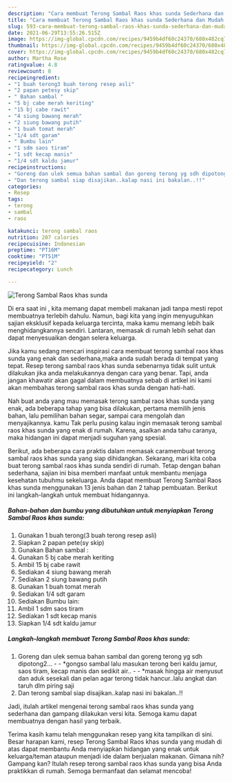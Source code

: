 ```yaml
---
description: "Cara membuat Terong Sambal Raos khas sunda Sederhana dan Mudah Dibuat"
title: "Cara membuat Terong Sambal Raos khas sunda Sederhana dan Mudah Dibuat"
slug: 593-cara-membuat-terong-sambal-raos-khas-sunda-sederhana-dan-mudah-dibuat
date: 2021-06-29T13:55:26.515Z
image: https://img-global.cpcdn.com/recipes/9459b4df60c24370/680x482cq70/terong-sambal-raos-khas-sunda-foto-resep-utama.jpg
thumbnail: https://img-global.cpcdn.com/recipes/9459b4df60c24370/680x482cq70/terong-sambal-raos-khas-sunda-foto-resep-utama.jpg
cover: https://img-global.cpcdn.com/recipes/9459b4df60c24370/680x482cq70/terong-sambal-raos-khas-sunda-foto-resep-utama.jpg
author: Martha Rose
ratingvalue: 4.8
reviewcount: 8
recipeingredient:
- "1 buah terong3 buah terong resep asli"
- "2 papan petesy skip"
- " Bahan sambal "
- "5 bj cabe merah keriting"
- "15 bj cabe rawit"
- "4 siung bawang merah"
- "2 siung bawang putih"
- "1 buah tomat merah"
- "1/4 sdt garam"
- " Bumbu lain"
- "1 sdm saos tiram"
- "1 sdt kecap manis"
- "1/4 sdt kaldu jamur"
recipeinstructions:
- "Goreng dan ulek semua bahan sambal dan goreng terong yg sdh dipotong2...  *gongso sambal lalu masukan terong beri kaldu jamur, saos tiram, kecap manis dan sedikit air..  *masak hingga air menyusut dan aduk sesekali dan pelan agar terong tidak hancur..lalu angkat dan taruh dlm piring saji"
- "Dan terong sambal siap disajikan..kalap nasi ini bakalan..!!"
categories:
- Resep
tags:
- terong
- sambal
- raos

katakunci: terong sambal raos 
nutrition: 207 calories
recipecuisine: Indonesian
preptime: "PT16M"
cooktime: "PT51M"
recipeyield: "2"
recipecategory: Lunch

---
```



![Terong Sambal Raos khas sunda](https://img-global.cpcdn.com/recipes/9459b4df60c24370/680x482cq70/terong-sambal-raos-khas-sunda-foto-resep-utama.jpg)

Di era  saat ini , kita memang dapat membeli makanan jadi tanpa mesti repot membuatnya terlebih dahulu. Namun, bagi kita yang ingin menyuguhkan sajian eksklusif kepada keluarga tercinta, maka kamu memang lebih baik menghidangkannya sendiri. Lantaran, memasak di rumah lebih sehat dan dapat menyesuaikan dengan selera keluarga.

Jika kamu sedang mencari inspirasi cara membuat terong sambal raos khas sunda yang enak dan sederhana,maka anda sudah berada di tempat yang tepat. Resep terong sambal raos khas sunda  sebenarnya tidak sulit untuk dilakukan jika anda melakukannya dengan cara yang benar. Tapi, anda jangan khawatir akan gagal dalam membuatnya 
sebab di artikel ini kami akan membahas terong sambal raos khas sunda dengan hati-hati.  



Nah buat anda yang mau memasak terong sambal raos khas sunda yang enak, ada beberapa tahap yang bisa dilakukan, pertama memilih jenis bahan, lalu pemilihan bahan segar, sampai cara mengolah dan menyajikannya. kamu Tak perlu pusing kalau ingin memasak terong sambal raos khas sunda yang enak di rumah. Karena, asalkan anda  tahu caranya, maka hidangan ini dapat menjadi suguhan yang spesial.

Berikut, ada beberapa cara praktis  dalam memasak caramembuat terong sambal raos khas sunda yang siap dihidangkan. Sekarang, mari kita coba buat terong sambal raos khas sunda sendiri di rumah. Tetap dengan bahan sederhana, sajian ini bisa memberi manfaat untuk membantu menjaga kesehatan tubuhmu sekeluarga. Anda dapat membuat Terong Sambal Raos khas sunda menggunakan 13 jenis bahan dan 2 tahap pembuatan. Berikut ini langkah-langkah untuk membuat hidangannya.

<!--inarticleads1-->

##### Bahan-bahan dan bumbu yang dibutuhkan untuk menyiapkan Terong Sambal Raos khas sunda:

1. Gunakan 1 buah terong(3 buah terong resep asli)
1. Siapkan 2 papan pete(sy skip)
1. Gunakan  Bahan sambal :
1. Gunakan 5 bj cabe merah keriting
1. Ambil 15 bj cabe rawit
1. Sediakan 4 siung bawang merah
1. Sediakan 2 siung bawang putih
1. Gunakan 1 buah tomat merah
1. Sediakan 1/4 sdt garam
1. Sediakan  Bumbu lain:
1. Ambil 1 sdm saos tiram
1. Sediakan 1 sdt kecap manis
1. Siapkan 1/4 sdt kaldu jamur




<!--inarticleads2-->

##### Langkah-langkah membuat Terong Sambal Raos khas sunda:

1. Goreng dan ulek semua bahan sambal dan goreng terong yg sdh dipotong2... -  - *gongso sambal lalu masukan terong beri kaldu jamur, saos tiram, kecap manis dan sedikit air.. -  - *masak hingga air menyusut dan aduk sesekali dan pelan agar terong tidak hancur..lalu angkat dan taruh dlm piring saji
1. Dan terong sambal siap disajikan..kalap nasi ini bakalan..!!




Jadi, itulah artikel mengenai  terong sambal raos khas sunda  yang sederhana dan gampang dilakukan versi kita. Semoga kamu dapat membuatnya dengan hasil yang terbaik. 

Terima kasih kamu telah menggunakan resep yang kita tampilkan di sini. Besar harapan kami, resep  Terong Sambal Raos khas sunda yang mudah di atas dapat membantu Anda menyiapkan hidangan yang enak untuk keluarga/teman ataupun menjadi ide dalam berjualan makanan. Gimana nih? Gampang kan? Itulah resep terong sambal raos khas sunda yang bisa Anda praktikkan di rumah. Semoga bermanfaat dan selamat mencoba!

